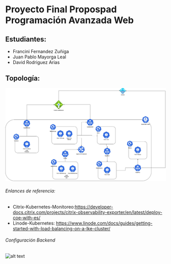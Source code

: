 # Proyecto Final Propospad Programación Avanzada Web

## Estudiantes:
- Francini Fernandez Zuñiga 
- Juan Pablo Mayorga Leal
- David Rodriguez Arias 


## Topología:

![alt text](https://github.com/david11alonso/ProyectoFinalKubernetes/blob/main/ProyectoFInal.jpg)


###### Enlances de referencia:
- Citrix-Kubernetes-Monitoreo:https://developer-docs.citrix.com/projects/citrix-observability-exporter/en/latest/deploy-coe-with-es/
- Linode-Kubernetes: https://www.linode.com/docs/guides/getting-started-with-load-balancing-on-a-lke-cluster/



###### Configuración Backend
![alt text](https://github.com/david11alonso/ProyectoFinalKubernetes/blob/main/DeploymentBackendMetrics.yaml)
